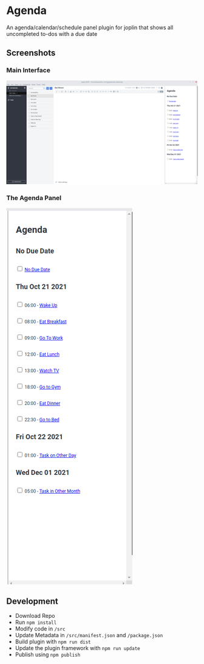 # Agenda

An agenda/calendar/schedule panel plugin for joplin that shows all uncompleted to-dos with a due date

## Screenshots
### Main Interface
![Screenshot1](docs/Screenshot1.png)

### The Agenda Panel
![Screenshot2](docs/Screenshot2.png)

## Development
* Download Repo
* Run `npm install`
* Modify code in `/src`
* Update Metadata in `/src/manifest.json` and `/package.json`
* Build plugin with `npm run dist`
* Update the plugin framework with `npm run update`
* Publish using `npm publish`
